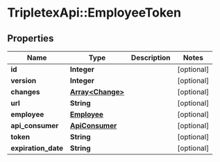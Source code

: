 # TripletexApi::EmployeeToken

## Properties
Name | Type | Description | Notes
------------ | ------------- | ------------- | -------------
**id** | **Integer** |  | [optional] 
**version** | **Integer** |  | [optional] 
**changes** | [**Array&lt;Change&gt;**](Change.md) |  | [optional] 
**url** | **String** |  | [optional] 
**employee** | [**Employee**](Employee.md) |  | [optional] 
**api_consumer** | [**ApiConsumer**](ApiConsumer.md) |  | [optional] 
**token** | **String** |  | [optional] 
**expiration_date** | **String** |  | [optional] 



